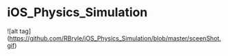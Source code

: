 # iOS_Physics_Simulation


![alt tag] (https://github.com/RBryle/iOS_Physics_Simulation/blob/master/sceenShot.gif)
